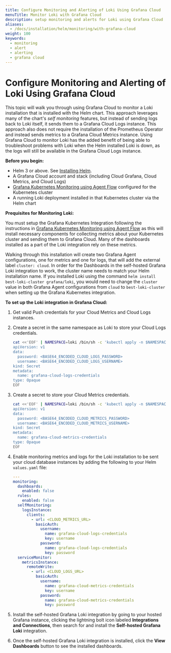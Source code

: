 ```yaml
---
title: Configure Monitoring and Alerting of Loki Using Grafana Cloud
menuTitle: Monitor Loki with Grafana Cloud
description: setup monitoring and alerts for Loki using Grafana Cloud
aliases:
  - /docs/installation/helm/monitoring/with-grafana-cloud
weight: 100
keywords:
  - monitoring
  - alert
  - alerting
  - grafana cloud
---
```


# Configure Monitoring and Alerting of Loki Using Grafana Cloud

This topic will walk you through using Grafana Cloud to monitor a Loki installation that is installed with the Helm chart. This approach leverages many of the chart's _self monitoring_ features, but instead of sending logs back to Loki itself, it sends them to a Grafana Cloud Logs instance. This approach also does not require the installation of the Prometheus Operator and instead sends metrics to a Grafana Cloud Metrics instance. Using Grafana Cloud to monitor Loki has the added benefit of being able to troubleshoot problems with Loki when the Helm installed Loki is down, as the logs will still be available in the Grafana Cloud Logs instance.

**Before you begin:**

- Helm 3 or above. See [Installing Helm](https://helm.sh/docs/intro/install/).
- A Grafana Cloud account and stack (including Cloud Grafana, Cloud Metrics, and Cloud Logs)
- [Grafana Kubernetes Monitoring using Agent Flow](/docs/grafana-cloud/monitor-infrastructure/kubernetes-monitoring/configuration/config-k8s-agent-flow/) configured for the Kubernetes cluster
- A running Loki deployment installed in that Kubernetes cluster via the Helm chart

**Prequisites for Monitoring Loki:**

You must setup the Grafana Kubernetes Integration following the instructions in [Grafana Kubernetes Monitoring using Agent Flow](/docs/grafana-cloud/monitor-infrastructure/kubernetes-monitoring/configuration/config-k8s-agent-flow) as this will install necessary components for collecting metrics about your Kubernetes cluster and sending them to Grafana Cloud. Many of the dashboards installed as a part of the Loki integration rely on these metrics.

Walking through this installation will create two Grafana Agent configurations, one for metrics and one for logs, that will add the external label `cluster: cloud`. In order for the Dashboards in the self-hosted Grafana Loki integration to work, the cluster name needs to match your Helm installation name. If you installed Loki using the command `helm install best-loki-cluster grafana/loki`, you would need to change the `cluster` value in both Grafana Agent configurations from `cloud` to `best-loki-cluster` when setting up the Grafana Kubernetes integration.

**To set up the Loki integration in Grafana Cloud:**

1. Get valid Push credentials for your Cloud Metrics and Cloud Logs instances.
1. Create a secret in the same namespace as Loki to store your Cloud Logs credentials.

   ```bash
   cat <<'EOF' | NAMESPACE=loki /bin/sh -c 'kubectl apply -n $NAMESPACE -f -'
   apiVersion: v1
   data:
     password: <BASE64_ENCODED_CLOUD_LOGS_PASSWORD>
     username: <BASE64_ENCODED_CLOUD_LOGS_USERNAME>
   kind: Secret
   metadata:
     name: grafana-cloud-logs-credentials
   type: Opaque
   EOF
   ```

1. Create a secret to store your Cloud Metrics credentials.

   ```bash
   cat <<'EOF' | NAMESPACE=loki /bin/sh -c 'kubectl apply -n $NAMESPACE -f -'
   apiVersion: v1
   data:
     password: <BASE64_ENCODED_CLOUD_METRICS_PASSWORD>
     username: <BASE64_ENCODED_CLOUD_METRICS_USERNAME>
   kind: Secret
   metadata:
     name: grafana-cloud-metrics-credentials
   type: Opaque
   EOF
   ```

1. Enable monitoring metrics and logs for the Loki installation to be sent your cloud database instances by adding the following to your Helm `values.yaml` file:

   ```yaml
   ---
   monitoring:
     dashboards:
       enabled: false
     rules:
       enabled: false
     selfMonitoring:
       logsInstance:
         clients:
           - url: <CLOUD_METRICS_URL>
             basicAuth:
               username:
                 name: grafana-cloud-logs-credentials
                 key: username
               password:
                 name: grafana-cloud-logs-credentials
                 key: password
     serviceMonitor:
       metricsInstance:
         remoteWrite:
           - url: <CLOUD_LOGS_URL>
             basicAuth:
               username:
                 name: grafana-cloud-metrics-credentials
                 key: username
               password:
                 name: grafana-cloud-metrics-credentials
                 key: password
   ```

1. Install the self-hosted Grafana Loki integration by going to your hosted Grafana instance, clicking the lightning bolt icon labeled **Integrations and Connections**, then search for and install the **Self-hosted Grafana Loki** integration.

1. Once the self-hosted Grafana Loki integration is installed, click the **View Dashboards** button to see the installed dashboards.
